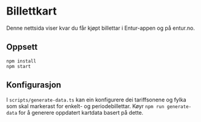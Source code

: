 # Billettkart

Denne nettsida viser kvar du får kjøpt billettar i Entur-appen og på entur.no.

## Oppsett

```
npm install
npm start
```

## Konfigurasjon

I `scripts/generate-data.ts` kan ein konfigurere dei tariffsonene og fylka som skal markerast for enkelt- og periodebillettar. Køyr `npm run generate-data` for å generere oppdatert kartdata basert på dette.
